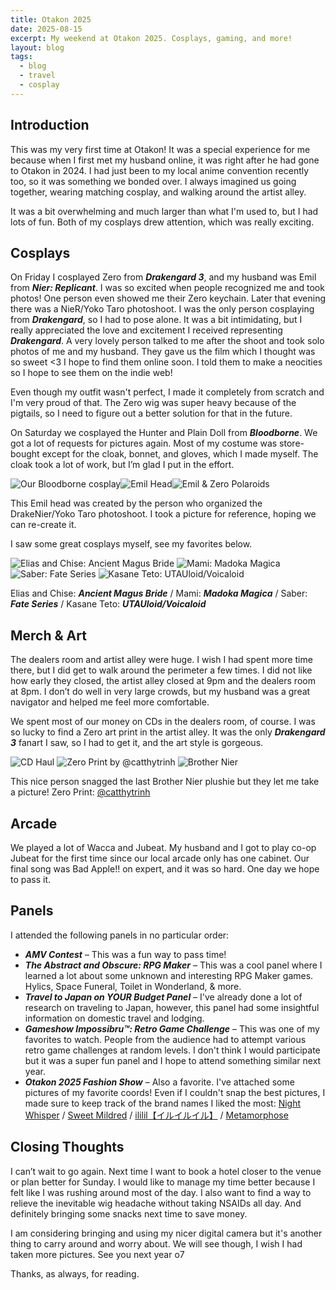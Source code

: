 ```yaml
---
title: Otakon 2025
date: 2025-08-15
excerpt: My weekend at Otakon 2025. Cosplays, gaming, and more!
layout: blog
tags:
  - blog
  - travel
  - cosplay
---
```


## Introduction
This was my very first time at Otakon! It was a special experience for me because when I first met my husband online, it was right after he had gone to Otakon in 2024. I had just been to my local anime convention recently too, so it was something we bonded over. I always imagined us going together, wearing matching cosplay, and walking around the artist alley.

It was a bit overwhelming and much larger than what I'm used to, but I had lots of fun. Both of my cosplays drew attention, which was really exciting.


## Cosplays
On Friday I cosplayed Zero from ***Drakengard 3***, and my husband was Emil from ***Nier: Replicant***. I was so excited when people recognized me and took photos! One person even showed me their Zero keychain. Later that evening there was a NieR/Yoko Taro photoshoot. I was the only person cosplaying from ***Drakengard***, so I had to pose alone. It was a bit intimidating, but I really appreciated the love and excitement I received representing ***Drakengard***. A very lovely person talked to me after the shoot and took solo photos of me and my husband. They gave us the film which I thought was so sweet <3 I hope to find them online soon. I told them to make a neocities so I hope to see them on the indie web!

Even though my outfit wasn't perfect, I made it completely from scratch and I'm very proud of that. The Zero wig was super heavy because of the pigtails, so I need to figure out a better solution for that in the future.

On Saturday we cosplayed the Hunter and Plain Doll from ***Bloodborne***. We got a lot of requests for pictures again. Most of my costume was store-bought except for the cloak, bonnet, and gloves, which I made myself. The cloak took a lot of work, but I’m glad I put in the effort. 

<div class="blog-image-group">
<img src="/images/blog/Bloodborne.png" class="blog-img" alt="Our Bloodborne cosplay"/><img src="/images/blog/EmilHead.png" class="blog-img" alt="Emil Head"/><img src="/images/blog/EmilZeroPolaroids.png" class="blog-img" alt="Emil & Zero Polaroids"/></a> 
</div>

This Emil head was created by the person who organized the DrakeNier/Yoko Taro photoshoot. I took a picture for reference, hoping we can re-create it.

I saw some great cosplays myself, see my favorites below.

<div class="blog-image-group">
<img src="/images/blog/EliasChise.png"  class="blog-img" alt="Elias and Chise: Ancient Magus Bride">
<img src="/images/blog/Mami.png"  class="blog-img" alt="Mami: Madoka Magica">
<img src="/images/blog/Saber.png" class="blog-img" alt="Saber: Fate Series">
<img src="/images/blog/Teto.png"  class="blog-img" alt="Kasane Teto: UTAUloid/Voicaloid">
</div>

Elias and Chise: ***Ancient Magus Bride*** / Mami: ***Madoka Magica*** / Saber: ***Fate Series*** / Kasane Teto: ***UTAUloid/Voicaloid***


## Merch & Art
The dealers room and artist alley were huge. I wish I had spent more time there, but I did get to walk around the perimeter a few times. I did not like how early they closed, the artist alley closed at 9pm and the dealers room at 8pm. I don’t do well in very large crowds, but my husband was a great navigator and helped me feel more comfortable.

We spent most of our money on CDs in the dealers room, of course. I was so lucky to find a Zero art print in the artist alley. It was the only ***Drakengard 3*** fanart I saw, so I had to get it, and the art style is gorgeous.

<div class="blog-image-group">
<img src="/images/blog/OtakonCDs.png" class="blog-img" alt="CD Haul">
<img src="/images/blog/ZeroPrint.png"  class="blog-img" alt="Zero Print by @catthytrinh">
<img src="/images/blog/BrotherNier.png"  class="blog-img" alt="Brother Nier">
</div>

This nice person snagged the last Brother Nier plushie but they let me take a picture!
Zero Print: [@catthytrinh](https://linktr.ee/catthytrinh)

## Arcade
We played a lot of Wacca and Jubeat. My husband and I got to play co-op Jubeat for the first time since our local arcade only has one cabinet. Our final song was Bad Apple!! on expert, and it was so hard. One day we hope to pass it.

## Panels
I attended the following panels in no particular order:
- ***AMV Contest*** – This was a fun way to pass time! 
- ***The Abstract and Obscure: RPG Maker*** – This was a cool panel where I learned a lot about some unknown and interesting RPG Maker games. Hylics, Space Funeral, Toilet in Wonderland, & more.
- ***Travel to Japan on YOUR Budget Panel*** – I've already done a lot of research on traveling to Japan, however, this panel had some insightful information on domestic travel and lodging.
- ***Gameshow Impossibru™: Retro Game Challenge*** – This was one of my favorites to watch. People from the audience had to attempt various retro game challenges at random levels. I don't think I would participate but it was a super fun panel and I hope to attend something similar next year.
- ***Otakon 2025 Fashion Show*** – Also a favorite. I've attached some pictures of my favorite coords! Even if I couldn't snap the best pictures, I made sure to keep track of the brand names I liked the most: [Night Whisper](https://nightwhisperdesign.com/) / [Sweet Mildred](https://www.etsy.com/shop/sweetmildred) / [ililil【イルイルイル】](https://www.ililil.jp/) / [Metamorphose](https://metamorphose.gr.jp/en/online-shop)


## Closing Thoughts
I can’t wait to go again. Next time I want to book a hotel closer to the venue or plan better for Sunday. I would like to manage my time better because I felt like I was rushing around most of the day. I also want to find a way to relieve the inevitable wig headache without taking NSAIDs all day. And definitely bringing some snacks next time to save money.

I am considering bringing and using my nicer digital camera but it's another thing to carry around and worry about. We will see though, I wish I had taken more pictures. See you next year o7

Thanks, as always, for reading.